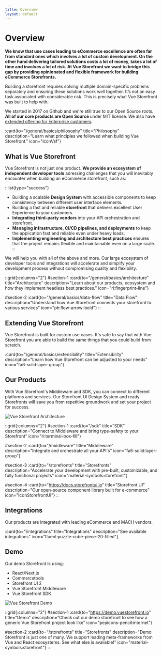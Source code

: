 ```yaml
---
title: Overview
layout: default
---
```

# Overview

**We know that use cases leading to eCommerce excellence are often far from standard ones which involves a lot of custom development. On the other hand delivering tailored solutions costs a lot of money, takes a lot of time and involves a lot of risk. At Vue Storefront we want to bridge this gap by providing opinionated and flexible framework for building eCommerce Storefronts.**

Building a storefront requires solving multiple domain-specific problems separately and ensuring these solutions work well together. It’s not an easy task associated with considerable risk. This is precisely what Vue Storefront was built to help with.

We started in 2017 on Github and we're still true to our Open Source roots. **All of our core products are Open Source** under MIT license. We also have [extended offering for Enterprise customers](/enterprise).

:card{to="/general/basics/philosophy" title="Philosophy" description="Learn what principles we followed when building Vue Storefront." icon="IconVsf"}


## What is Vue Storefront

Vue Storefront is not just one product. **We provide an ecosystem of independent developer tools** adressing challenges that you will inevitably encounter when building an eCommerce storefront, such as:

::list{type="success"}
- Building a scalable **Design System** with accessible components to keep consistency between different user interface elements.
- Building a fast and reliable **storefront** that delivers excellent User Experience to your customers.
- **Integrating third-party vendors** into your API orchestration and storefront.
- **Managing infrastructure, CI/CD pipelines, and deployments** to keep the application fast and reliable even under heavy loads.
- **Implementing engineering and architecture best practices** ensures that the project remains flexible and maintainable even on a large scale.
::

We will help you with all of the above and more. Our large ecosystem of developer tools and integrations will accelerate and simplify your development process without compromising quality and flexibility.


::grid{:columns="2"}
#section-1
:card{to="/general/basics/architecture" title="Architecture" description="Learn about our products, ecosystem and how they implement headless best practices." icon="ri:fingerprint-line"}

#section-2
:card{to="/general/basics/data-flow" title="Data Flow" description="Understand how Vue Storefront connects your storefront to various services" icon="ph:flow-arrow-bold"}
::

## Extending Vue Storefront

Vue Storefront is built for custom use cases. It's safe to say that with Vue Storefront you are able to build the same things that you could build from scratch.

:card{to="/general/basics/extensibility" title="Extensibility" description="Learn how Vue Storefront can be adjusted to your needs" icon="fa6-solid:layer-group"}


## Our Products

With Vue Storefront's Middleware and SDK, you can connect to different platforms and services. Our Storefront UI Design System and ready Storefronts will save you from repetitive groundwork and set your project for success.

<img src="/2.basics/img/architecture/general.svg" alt="Vue Storefront Architecture" class="mx-auto" />

::grid{:columns="2"}
#section-1
:card{to="/sdk" title="SDK" description="Connect to Middleware and bring type-safety to your Storefront" icon="ri:terminal-box-fill"}

#section-2
:card{to="/middleware" title="Middleware" description="Integrate and orchestrate all your API's" icon="fa6-solid:layer-group"}

#section-3
:card{to="/storefronts" title="Storefronts" description="Accelerate your development with pre-built, customizable, and fully functional projects" icon="material-symbols:storefront"}

#section-4
:card{to="https://docs.storefrontui.io" title="Storefront UI" description="Our open-source component library built for e-commerce" icon="IconStorefrontUi"}
::

## Integrations

Our products are integrated with leading eCommerce and MACH vendors.

:card{to="/integrations" title="Integrations" description="See available integrations" icon="fluent:puzzle-cube-piece-20-filled"}

## Demo

Our demo Storefront is using:

- React/Next.js
- Commercetools
- Storefront UI 2
- Vue Storefront Middleware
- Vue Storefront SDK

<img src="/img/basics/demo.png" alt="Vue Storefront Demo" class="mx-auto">



::grid{:columns="2"}
#section-1
:card{to="https://demo.vuestorefront.io" title="Demo" description="Check out our demo storefront to see how a generic Vue Storefront project look like" icon="pepicons-pencil:internet"}

#section-2
:card{to="/storefronts" title="Storefronts" description="Demo Storefront is just one of many. We support leading meta-frameworks from Vue and React ecosystems. See what else is available!" icon="material-symbols:storefront"}
::